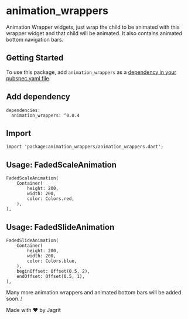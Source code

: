 # animation_wrappers

Animation Wrapper widgets, just wrap the child to be animated with this wrapper widget and that child will be animated. It also contains animated bottom navigation bars.

## Getting Started

To use this package, add `animation_wrappers` as a [dependency in your pubspec.yaml file](https://flutter.io/platform-plugins/).

## Add dependency
```
dependencies:
  animation_wrappers: ^0.0.4
```

## Import
```
import 'package:animation_wrappers/animation_wrappers.dart';
```

## Usage: FadedScaleAnimation
```
FadedScaleAnimation(
    Container(
        height: 200,
        width: 200,
        color: Colors.red,
    ),
),
```
## Usage: FadedSlideAnimation
```
FadedSlideAnimation(
    Container(
        height: 200,
        width: 200,
        color: Colors.blue,
    ),
    beginOffset: Offset(0.5, 2),
    endOffset: Offset(0.5, 1),
),
```

Many more animation wrappers and animated bottom bars will be added soon..!

Made with :heart: by Jagrit